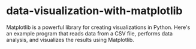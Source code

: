 # data-visualization-with-matplotlib
Matplotlib is a powerful library for creating visualizations in Python. Here's an example program that reads data from a CSV file, performs data analysis, and visualizes the results using Matplotlib.
